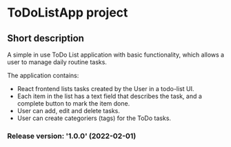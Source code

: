 # ToDoListApp project

## Short description

A simple in use ToDo List application with basic functionality, which allows a user to manage daily routine tasks.

The application contains:
- React frontend lists tasks created by the User in a todo-list UI.
- Each item in the list has a text field that describes the task, and a complete button to mark the item done.
- User can add, edit and delete tasks.
- User can create categoriers (tags) for the ToDo tasks.



### Release version: '1.0.0' (2022-02-01)
